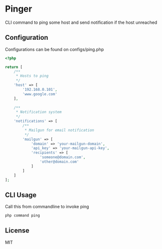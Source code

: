 Pinger
======

CLI command to ping some host and send notification if the host unreached


Configuration
-------------

Configurations can be found on configs/ping.php

```php
<?php

return [
    /**
     * Hosts to ping
     */
    'host' => [
        '192.168.0.101',
        'www.google.com'
    ],
    
    /**
     * Notification system
     */
    'notifications' => [
        /**
         * Mailgun for email notification
         */
        'mailgun' => [
            'domain' => 'your-mailgun-domain',
            'api_key' => 'your-mailgun-api-key',
            'recipients' => [
                'someone@domain.com',
                'other@domain.com'
            ]
        ]
    ]
];
```


CLI Usage
---------

Call this from commandline to invoke ping

```sh
php command ping
```


License
-------

MIT

